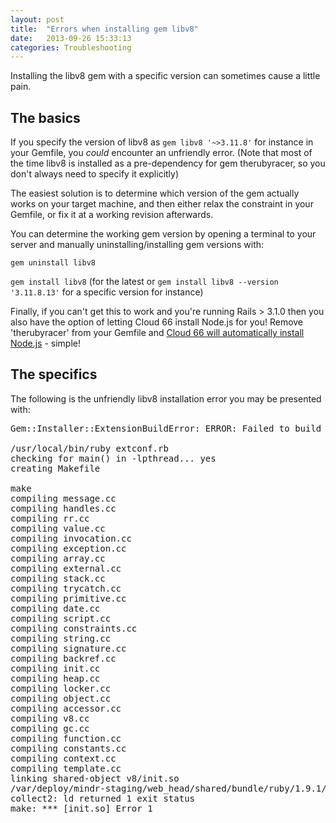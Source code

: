 ```yaml
---
layout: post
title:  "Errors when installing gem libv8"
date:   2013-09-26 15:33:13
categories: Troubleshooting
---
```


<p class="lead">Installing the libv8 gem with a specific version can sometimes cause a little pain.</p>

## The basics

If you specify the version of libv8 as `gem libv8 '~>3.11.8'` for instance in your Gemfile, you *could* encounter an unfriendly error.
(Note that most of the time libv8 is installed as a pre-dependency for gem therubyracer, so you don't always need to specify it explicitly)

The easiest solution is to determine which version of the gem actually works on your target machine, and then either relax the constraint in your Gemfile, or fix it at a working revision afterwards.

You can determine the working gem version by opening a terminal to your server and manually uninstalling/installing gem versions with:

`gem uninstall libv8`

`gem install libv8` (for the latest or `gem install libv8 --version '3.11.8.13'` for a specific version for instance)

Finally, if you can't get this to work and you're running Rails > 3.1.0 then you also have the option of letting Cloud 66 install Node.js for you!
Remove 'therubyracer' from your Gemfile and [Cloud 66 will automatically install Node.js](/help/asset_pipeline_compilation) - simple!

## The specifics

The following is the unfriendly libv8 installation error you may be presented with:

<pre class="terminal">
Gem::Installer::ExtensionBuildError: ERROR: Failed to build gem native extension.

/usr/local/bin/ruby extconf.rb
checking for main() in -lpthread... yes
creating Makefile

make
compiling message.cc
compiling handles.cc
compiling rr.cc
compiling value.cc
compiling invocation.cc
compiling exception.cc
compiling array.cc
compiling external.cc
compiling stack.cc
compiling trycatch.cc
compiling primitive.cc
compiling date.cc
compiling script.cc
compiling constraints.cc
compiling string.cc
compiling signature.cc
compiling backref.cc
compiling init.cc
compiling heap.cc
compiling locker.cc
compiling object.cc
compiling accessor.cc
compiling v8.cc
compiling gc.cc
compiling function.cc
compiling constants.cc
compiling context.cc
compiling template.cc
linking shared-object v8/init.so
/var/deploy/mindr-staging/web_head/shared/bundle/ruby/1.9.1/gems/libv8-3.11.8.3-x86_64-linux/vendor/v8/out/x64.release/obj.target/tools/gyp/libv8_base.a: could not read symbols: Malformed archive
collect2: ld returned 1 exit status
make: *** [init.so] Error 1
</pre>




